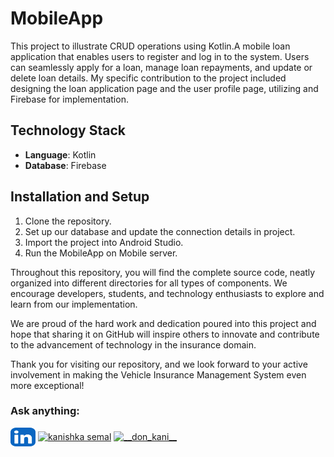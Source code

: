 # MobileApp

<p>This project to illustrate CRUD operations using Kotlin.A mobile loan application that enables users
to register and log in to the system. Users can seamlessly
apply for a loan, manage loan repayments, and update or
delete loan details. My specific contribution to the project
included designing the loan application page and the user
profile page, utilizing and Firebase for implementation.
</p>

## Technology Stack

- **Language**: Kotlin
- **Database**: Firebase

## Installation and Setup

1. Clone the repository.
2. Set up our database and update the connection details in project.
3. Import the project into Android Studio.
4. Run the MobileApp on Mobile server.

Throughout this repository, you will find the complete source code, neatly organized into different directories for all types of components. We encourage developers, students, and technology enthusiasts to explore and learn from our implementation.

We are proud of the hard work and dedication poured into this project and hope that sharing it on GitHub will inspire others to innovate and contribute to the advancement of technology in the insurance domain.

Thank you for visiting our repository, and we look forward to your active involvement in making the Vehicle Insurance Management System even more exceptional!

<h3 align="left">Ask anything:</h3>
<p align="left">
<a href="https://www.linkedin.com/in/kanishka-semal-976108240/" target="blank"><img align="center" src="https://github.com/tandpfun/skill-icons/blob/main/icons/LinkedIn.svg" alt="Kanishka Semal" height="30" width="40" /></a>
<a href="https://www.facebook.com/rox.kanishka.5?" target="blank"><img align="center" src="https://raw.githubusercontent.com/rahuldkjain/github-profile-readme-generator/master/src/images/icons/Social/facebook.svg" alt="kanishka semal" height="30" width="40" /></a>
<a href="https://www.instagram.com/__don_kani__" target="blank"><img align="center" src="https://www.edigitalagency.com.au/wp-content/uploads/new-Instagram-icon-png-full-colour.png" alt="__don_kani__" height="30" width="40" /></a>
</p>
